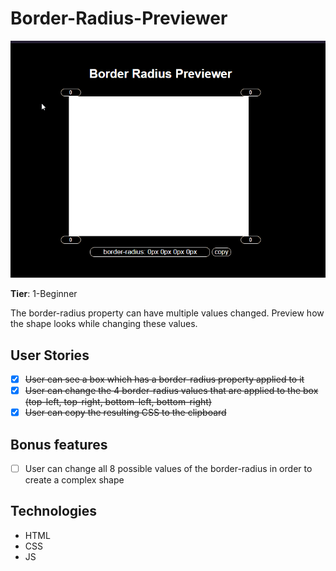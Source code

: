 # Border-Radius-Previewer

![readme-gif](./assets/BRReviewer.gif)

**Tier**: 1-Beginner

The border-radius property can have multiple values changed. Preview how the shape looks while changing these values.

## User Stories
 - [x] ~~User can see a box which has a border-radius property applied to it~~
 - [x] ~~User can change the 4 border-radius values that are applied to the box (top-left, top-right, bottom-left, bottom-right)~~
 - [x] ~~User can copy the resulting CSS to the clipboard~~

## Bonus features
 - [ ] User can change all 8 possible values of the border-radius in order to create a complex shape

 ## Technologies

 - HTML
 - CSS
 - JS